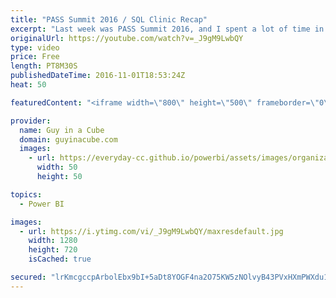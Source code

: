 ```yaml
---
title: "PASS Summit 2016 / SQL Clinic Recap"
excerpt: "Last week was PASS Summit 2016, and I spent a lot of time in the SQL Clinic answer your questions! I wanted to highlight a few of the questions that I was asked in the Clinic and share that out with everyone.  PASS Summit 2016 / #SQLFamily montage https://www.youtube.com/watch?v=0R2wL1oMFrg  Questions:"
originalUrl: https://youtube.com/watch?v=_J9gM9LwbQY
type: video
price: Free
length: PT8M30S
publishedDateTime: 2016-11-01T18:53:24Z
heat: 50

featuredContent: "<iframe width=\"800\" height=\"500\" frameborder=\"0\" src=\"https://www.youtube.com/embed/_J9gM9LwbQY\" allow=\"accelerometer; autoplay; encrypted-media; gyroscope; picture-in-picture\" allowfullscreen></iframe>"

provider:
  name: Guy in a Cube
  domain: guyinacube.com
  images:
    - url: https://everyday-cc.github.io/powerbi/assets/images/organizations/guyinacube.com-50x50.jpg
      width: 50
      height: 50

topics:
  - Power BI

images:
  - url: https://i.ytimg.com/vi/_J9gM9LwbQY/maxresdefault.jpg
    width: 1280
    height: 720
    isCached: true

secured: "lrKmcgccpArbolEbx9bI+5aDt8YOGF4na2O75KW5zNOlvyB43PVxHXmPWXdu1+tdMiPWMl/d4pJgjUSRsqOgmCvcHKZkd9uGOtbOIuqpjk9hd/4wFffOg/sF8yU+g0jC5zBNyH9aYGQbK2DUB6RNCqaG9wnNSMpc/F6Yuwy4/wQFLPxkZ3FLiysp1TLul8zPbOTTUR8OuORuXQkwk/fCVwSYa/OSyElKjGWBjGJowUm4OAOM2lINAxhDu6DWSwbfP74OjQgG80KfXF3XpKbCQzyXxPa6wiSRkHvt54HadMNLc/xamA001wm4COCSXbbJensbnJD9aM2OOMpVB6JOBN/xmXcyF43/8MQvFfm5T2Sd/qyFS+bD4NUPdrBWp68EdMDnNgXaYg1k0VovBNcMWZg1OBrtX+fYF7OCHbLRrLo=;zy49gBW7eeMSjXzspSkK5g=="
---
```


